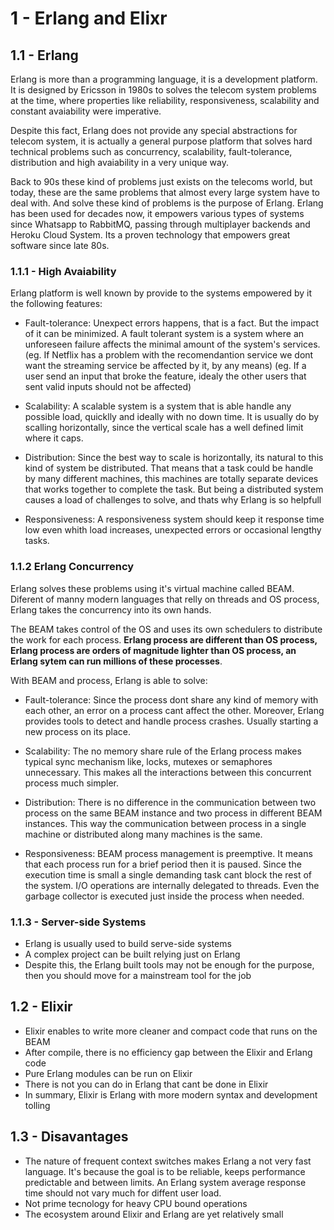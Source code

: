 # 1 - Erlang and Elixr

## 1.1 - Erlang

Erlang is more than a programming language, it is a development platform. It is designed by Ericsson in 1980s to solves the telecom system problems at the time, where properties like reliability, responsiveness, scalability and constant avaiability were imperative.

Despite this fact, Erlang does not provide any special abstractions for telecom system, it is actually a general purpose platform that solves hard technical problems such as concurrency, scalability, fault-tolerance, distribution and high avaiability in a very unique way.

Back to 90s these kind of problems just exists on the telecoms world, but today, these are the same problems that almost every large system have to deal with. And solve these kind of problems is the purpose of Erlang. Erlang has been used for decades now, it empowers various types of systems since Whatsapp to RabbitMQ, passing through multiplayer backends and Heroku Cloud System. Its a proven technology that empowers great software since late 80s.

### 1.1.1 - High Avaiability

Erlang platform is well known by provide to the systems empowered by it the following features:

- Fault-tolerance: Unexpect errors happens, that is a fact. But the impact of it can be minimized. A fault tolerant system is a system where an unforeseen failure affects the minimal amount of the system's services. (eg. If Netflix has a problem with the recomendantion service we dont want the streaming service be affected by it, by any means) (eg. If a user send an input that broke the feature, idealy the other users that sent valid inputs should not be affected)

- Scalability: A scalable system is a system that is able handle any possible load, quicklly and ideally with no down time. It is usually do by scalling horizontally, since the vertical scale has a well defined limit where it caps.

- Distribution: Since the best way to scale is horizontally, its natural to this kind of system be distributed. That means that a task could be handle by many different machines, this machines are totally separate devices that works together to complete the task. But being a distributed system causes a load of challenges to solve, and thats why Erlang is so helpfull

- Responsiveness: A responsiveness system should keep it response time low even whith load increases, unexpected errors or occasional lengthy tasks.

### 1.1.2 Erlang Concurrency

Erlang solves these problems using it's virtual machine called BEAM. Diferent of manny modern languages that relly on threads and OS process, Erlang takes the concurrency into its own hands.

The BEAM takes control of the OS and uses its own schedulers to distribute the work for each process. **Erlang process are different than OS process, Erlang process are orders of magnitude lighter than OS process, an Erlang sytem can run millions of these processes**.

With BEAM and process, Erlang is able to solve:

- Fault-tolerance: Since the process dont share any kind of memory with each other, an error on a process cant affect the other. Moreover, Erlang provides tools to detect and handle process crashes. Usually starting a new process on its place.

- Scalability: The no memory share rule of the Erlang process makes typical sync mechanism like, locks, mutexes or semaphores unnecessary. This makes all the interactions between this concurrent process much simpler.

- Distribution: There is no difference in the communication between two process on the same BEAM instance and two process in different BEAM instances. This way the communication between process in a single machine or distributed along many machines is the same.

- Responsiveness: BEAM process management is preemptive. It means that each process run for a brief period then it is paused. Since the execution time is small a single demanding task cant block the rest of the system. I/O operations are internally delegated to threads. Even the garbage collector is executed just inside the process when needed.

### 1.1.3 - Server-side Systems

- Erlang is usually used to build serve-side systems
- A complex project can be built relying just on Erlang
- Despite this, the Erlang built tools may not be enough for the purpose, then you should move for a mainstream tool for the job

## 1.2 - Elixir

- Elixir enables to write more cleaner and compact code that runs on the BEAM
- After compile, there is no efficiency gap between the Elixir and Erlang code
- Pure Erlang modules can be run on Elixir
- There is not you can do in Erlang that cant be done in Elixir
- In summary, Elixir is Erlang with more modern syntax and development tolling

## 1.3 - Disavantages

- The nature of frequent context switches makes Erlang a not very fast language. It's because the goal is to be reliable, keeps performance predictable and between limits. An Erlang system average response time should not vary much for diffent user load.
- Not prime tecnology for heavy CPU bound operations
- The ecosystem around Elixir and Erlang are yet relatively small
